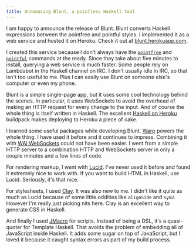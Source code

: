```yaml
---
title: Announcing Blunt, a pointless Haskell tool
---
```


I am happy to announce the release of Blunt.
Blunt converts Haskell expressions between the pointfree and pointful styles.
I implemented it as a web service and hosted it on Heroku.
Check it out at [blunt.herokuapp.com][].

I created this service because I don't always have the [`pointfree`][] and [`pointful`][] commands at the ready.
Since they take about five minutes to install,
querying a web service is much faster.
Some people rely on Lambdabot in the Haskell channel on IRC.
I don't usually idle in IRC,
so that isn't too useful to me.
Plus I can easily use Blunt on someone else's computer or even my phone.

Blunt is a simple single-page app,
but it uses some cool technology behind the scenes.
In particular, it uses WebSockets to avoid the overhead of making an HTTP request for every change to the input.
And of course the whole thing is itself written in Haskell.
The excellent [Haskell on Heroku][] buildpack makes deploying to Heroku a piece of cake.

I learned some useful packages while developing Blunt.
[Warp][] powers the whole thing.
I have used it before and it continues to impress.
Combining it with [WAI WebSockets][] could not have been easier.
I went from a simple HTTP server to a combination HTTP and WebSockets server in only a couple minutes and a few lines of code.

For rendering markup, I went with [Lucid][].
I've never used it before and found it extremely nice to work with.
If you want to build HTML in Haskell, use Lucid.
Seriously, it's that nice.

For stylesheets, I used [Clay][].
It was also new to me.
I didn't like it quite as much as Lucid because of some little oddities like `alignSide` and `sym2`.
However I'm really just picking nits here.
Clay is an excellent way to generate CSS in Haskell.

And finally I used [JMacro][] for scripts.
Instead of being a DSL, it's a quasi-quoter for Template Haskell.
That avoids the problem of embedding all of JavaScript inside Haskell.
It adds some sugar on top of JavaScript,
but I loved it because it caught syntax errors as part of my build process.

[blunt.herokuapp.com]: https://blunt.herokuapp.com
[`pointfree`]: http://hackage.haskell.org/package/pointfree
[`pointful`]: http://hackage.haskell.org/package/pointful
[haskell on heroku]: https://haskellonheroku.com/
[warp]: http://hackage.haskell.org/package/warp
[wai websockets]: http://hackage.haskell.org/package/wai-websockets
[lucid]: http://hackage.haskell.org/package/lucid
[clay]: http://hackage.haskell.org/package/clay
[jmacro]: http://hackage.haskell.org/package/jmacro
